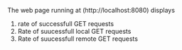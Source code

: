 The web page running at (http://localhost:8080) displays 
1. rate of successfull GET requests
2. Rate of suucessfull local GET requests 
3. Rate of suucessfull remote GET requests

